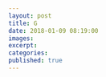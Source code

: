 ```yaml
---
layout: post
title: G
date: 2018-01-09 08:19:00
images:
excerpt:
categories:
published: true
---
```

